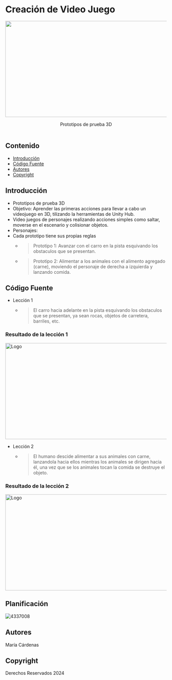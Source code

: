 # Creación de Video Juego
<p align="center">
    <img src="https://evadformacion.com/wp-content/uploads/claywirecomb_2.jpg" alt="Logo" width=1200 height=300>

  <p align="center">
    Prototipos de prueba 3D
    <br>
    <br>
  </p>
</p>


## Contenido

- [Introducción](#introducción)
- [Código Fuente](#código-fuente)
- [Autores](#autores)
- [Copyright](#copyright)


## Introducción

- Prototipos de prueba 3D
- Objetivo: Aprender las primeras acciones para llevar a cabo un videojuego en 3D, tilizando la herramientas de Unity Hub.
- Video juegos de personajes realizando acciones simples como saltar, moverse en el escenario y colisionar objetos.
- Personajes:
- Cada prototipo tiene sus propias reglas
  * > Prototipo 1:
    > Avanzar con el carro en la pista esquivando los obstaculos que se presentan.
  * >Prototipo 2:
    > Alimentar a los animales con el alimento agregado (carne), moviendo el personaje de derecha a izquierda y lanzando comida. 

## Código Fuente

* Lección 1
  * > El carro hacia adelante en la pista esquivando los obstaculos que se presentan, ya sean rocas, objetos de carretera, barriles, etc.

### Resultado de la lección 1
<img src="img/resultados/prototipo1" alt="Logo" width=1200 height=300>

* Lección 2
  * > El humano descide alimentar a sus animales con carne, lanzandola hacia ellos mientras los animales se dirigen hacia él, una vez que se los animales tocan la comida se destruye el objeto.

### Resultado de la lección 2
<img src="img/resultados/prototipo2" alt="Logo" width=1200 height=300>



## Planificación

![4337008](https://user-images.githubusercontent.com/8560750/195951617-083a7e4d-323d-47b5-8e5e-529ded31bc06.jpg)

## Autores
María Cárdenas

## Copyright
Derechos Reservados 2024
